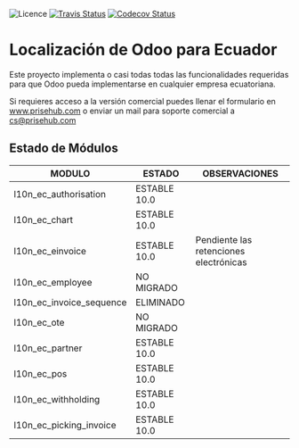 ![Licence](https://img.shields.io/badge/licence-AGPL--3-blue.svg)
[![Travis Status](https://travis-ci.org/odoo-ecuador/odoo-ecuador.svg?branch=10.0)](https://travis-ci.org/odoo-ecuador/odoo-ecuador)
[![Codecov Status](https://codecov.io/gh/odoo-ecuador/odoo-ecuador/branch/10.0/graph/badge.svg)](https://codecov.io/gh/odoo-ecuador/odoo-ecuador/branch/10.0)

Localización de Odoo para Ecuador
=================================

Este proyecto implementa o casi todas todas las funcionalidades
requeridas para que Odoo pueda implementarse en cualquier
empresa ecuatoriana.

Si requieres acceso a la versión comercial puedes llenar el formulario en www.prisehub.com o enviar un mail para soporte comercial a cs@prisehub.com




Estado de Módulos
-----------------


| MODULO                   | ESTADO    | OBSERVACIONES                           |
|--------------------------|-----------|-----------------------------------------|
| l10n_ec_authorisation    | ESTABLE 10.0|                                         |
| l10n_ec_chart            | ESTABLE 10.0|                                         |
| l10n_ec_einvoice         | ESTABLE 10.0| Pendiente las retenciones electrónicas  |
| l10n_ec_employee         | NO MIGRADO   |                                         |
| l10n_ec_invoice_sequence | ELIMINADO   |                                         |
| l10n_ec_ote              | NO MIGRADO   |                                         |
| l10n_ec_partner          | ESTABLE 10.0  |                                         |
| l10n_ec_pos              | ESTABLE 10.0 |  |
| l10n_ec_withholding      | ESTABLE 10.0   |                                         |
|l10n_ec_picking_invoice|ESTABLE 10.0||



